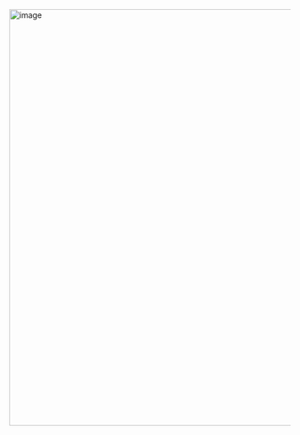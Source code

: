 <img width="746" alt="image" src="https://github.com/user-attachments/assets/49eae1d9-33d5-4a52-8f73-7fa474929f60">
